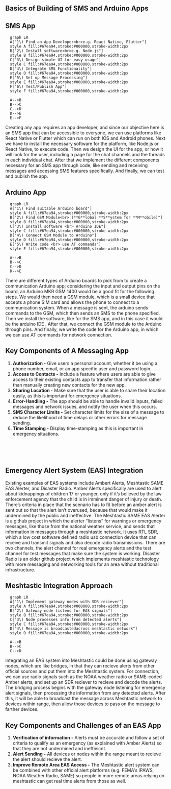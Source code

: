 ## **Basics of Building of SMS and Arduino Apps**

## SMS App
```mermaid
  graph LR
  A["1\) Find an App Developer<br>e.g. React Native, Flutter"]
  style A fill:#67ea94,stroke:#000000,stroke-width:2px
  B["2\) Install software<br>e.g. Node.js"]
  style B fill:#67ea94,stroke:#000000,stroke-width:2px
  C["3\) Design simple UI for easy usage"]
  style C fill:#67ea94,stroke:#000000,stroke-width:2px
  D["4\) Integrate SMS Functionality"]
  style D fill:#67ea94,stroke:#000000,stroke-width:2px
  E["5\) Set up Message Processing"]
  style E fill:#67ea94,stroke:#000000,stroke-width:2px
  F["6\) Test/Publish App"]
  style F fill:#67ea94,stroke:#000000,stroke-width:2px

  A-->B
  B-->C
  C-->D
  D-->E
  E-->F
```
Creating any app requires an app developer, and since our objective here is an SMS app that can be accessible to everyone, we can use platforms like React Native or Flutter which can run on both IOS and Android phones. Next we have to install the necessary software for the platform, like Node.js or React Native, to execute code. Then we design the UI for the app, or how it will look for the user, including a page for the chat channels and the threads in each individual chat. After that we implement the different components necessary for an SMS app through code, like sending and receiving messages and accessing SMS features specifically. And finally, we can test and publish the app.


## Arduino App
```mermaid
  graph LR
  A["1\) Find suitable Arduino board"]
  style A fill:#67ea94,stroke:#000000,stroke-width:2px
  B["2\) Find GSM Module<br> (**G**lobal **S**ystem for **M**obile)"]
  style B fill:#67ea94,stroke:#000000,stroke-width:2px
  C["3\) Install software <br> Arduino IDE"]
  style C fill:#67ea94,stroke:#000000,stroke-width:2px
  D["4\) Connect GSM Module to Arduino"]
  style D fill:#67ea94,stroke:#000000,stroke-width:2px
  E["5\) Write code <br> use AT commands"]
  style E fill:#67ea94,stroke:#000000,stroke-width:2px

  A-->B
  B-->C
  C-->D
  D-->E
```
There are different types of Arduino boards to pick from to create a communication Arduino app; considering the input and output pins on the board, an Arduino MKR GSM 1400 would be a good fit for the following steps. We would then need a GSM module, which is a small device that accepts a phone SIM card and allows the phone to connect to a communication system. When a message is sent, the arduino sends commands to the GSM, which then sends an SMS to the phone specified. Then we install the software, like for the SMS app, and in this case it would be the arduino IDE . After that, we connect the GSM module to the Arduino through pins. And finally, we write the code for the Arduino app, in which we can use AT commands for network connection.


## Key Components of A Messaging App
1) **Authorization -** Give users a personal account, whether it be using a phone number, email, or an app specific user and password login.
2) **Access to Contacts -** Include a feature where users are able to give access to their existing contacts app to transfer that information rather than manually creating new contacts for the new app.
3) **Sharing Location -** Make sure that the user is able to share their location easily, as this is important for emergency situations.
4) **Error-Handling -** The app should be able to handle invalid inputs, failed messages and network issues, and notify the user when this occurs.
5) **SMS Character Limits -** Set character limits for the size of a message to reduce the likelihood of time delays or other errors for message sending.
6) **Time Stamping -** Display time-stamping as this is important in emergency situations.

<br>
<br>
<br>

## **Emergency Alert System (EAS) Integration**

Existing examples of EAS systems include Ambert Alerts, Meshtastic SAME EAS Alerter, and Disaster Radio. Amber Alerts specifically are used to alert about kidnappings of children 17 or younger, only if it’s believed by the law enforcement agency that the child is in imminent danger of injury or death. There’s criteria in place that the scenario has to fit before an amber alert is sent out so that the alert isn’t overused, because that would make it undermined by the public and ineffective. The Meshtastic SAME EAS Alerter is a github project in which the alerter “listens” for warnings or emergency messages, like those from the national weather service, and sends that information in messages through a meshtastic network. It uses RTL SDR, which a low cost software defined radio usb connection device that can receive and transmit signals and also decode radio transmissions. There are two channels, the alert channel for real emergency alerts and the test channel for test messages that make sure the system is working. Disaster Radio is an older github project which implements meshtastic technology with more messaging and networking tools for an area without traditional infrastructure.


## Meshtastic Integration Approach
```mermaid
  graph LR
  A["1\) Implement gateway nodes with SDR reciever"]
  style A fill:#67ea94,stroke:#000000,stroke-width:2px
  B["2\) Gateway node listens for EAS signals"]
  style B fill:#67ea94,stroke:#000000,stroke-width:2px
  C["3\) Node processes info from detected alerts"]
  style C fill:#67ea94,stroke:#000000,stroke-width:2px
  D["4\) Message is broadcastedacross meshtastic network"]
  style D fill:#67ea94,stroke:#000000,stroke-width:2px

  A-->B
  B-->C
  C-->D
```
Integrating an EAS system into Meshtastic could be done using gateway nodes, which are like bridges, in that they can recieve alerts from other official sources and put them into the Meshtastic system. For connection, we can use radio signals such as the NOAA weather radio or SAME-coded Amber alerts, and set up an SDR reciever to recieve and decode the alerts. The bridging process begins with the gateway node listening for emergency alert signals, then processing the information from any detected alerts. After this, it will be able to broadcast the message across Meshtastic network to devices within range, then allow those devices to pass on the message to farther devices.

 
## Key Components and Challenges of an EAS App
1) **Verification of information -** Alerts must be accurate and follow a set of criteria to qualify as an emergency (as explained with Amber Alerts) so that they are not undermined and ineffieicnt.
2) **Alert Sending -** All devices or nodes within the range meant to recieve the alert should recieve the alert.
3) **Improve Remote Area EAS Access -** The Meshtastic alert system can be combined with other official alert platforms (e.g. FEMA's IPAWS, NOAA Weather Radio, SAME) so people in more remote areas relying on meshtastic can get real time alerts from those as well.
